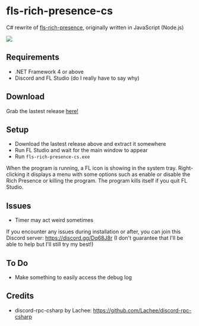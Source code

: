 # fls-rich-presence-cs
C# rewrite of [fls-rich-presence](https://github.com/SayakaIsBaka/fls-rich-presence), originally written in JavaScript (Node.js)

![](https://sayakaisbaka.s-ul.eu/vzEJx3bb.png)

## Requirements

- .NET Framework 4 or above
- Discord and FL Studio (do I really have to say why)

## Download

Grab the lastest release [here!](https://github.com/SayakaIsBaka/fls-rich-presence/releases/lastest)

## Setup

- Download the lastest release above and extract it somewhere
- Run FL Studio and wait for the main window to appear
- Run `fls-rich-presence-cs.exe`

When the program is running, a FL icon is showing in the system tray. Right-clicking it displays a menu with some options such as enable or disable the Rich Presence or killing the program.
The program kills itself if you quit FL Studio.

## Issues

- Timer may act weird sometimes

If you encounter any issues during installation or after, you can join this Discord server: https://discord.gg/Dq68J8r (I don't guarantee that I'll be able to help but I'll still try my best!)

## To Do

- Make something to easily access the debug log

## Credits

- discord-rpc-csharp by Lachee: https://github.com/Lachee/discord-rpc-csharp
